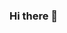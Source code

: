 ### Hi there 👋

<!--
**liufengting/liufengting** is a ✨ _special_ ✨ repository because its `README.md` (this file) appears on your GitHub profile.

Here are some ideas to get you started:

- 😄 iOS/Objective-C/Swift/Python
- 🔭 I’m currently working on Python backend projects.
- 🌱 I’m currently learning JS.
- 💬 Ask me about anything.
- 📫 How to reach me: liufengting.work@gmail.com
-->

